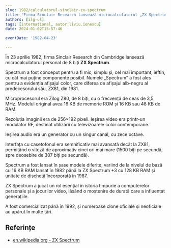 ```yaml
---
slug: 1982/calculatorul-sinclair-zx-spectrum
title: 'Firma Sinclair Research lansează microcalculatorul „ZX Spectrum”'
authors: [ilg-ul]
tags: [international, autor:liviu.ionescu]
date: 2024-01-02T15:57:46

eventDate: '1982-04-23'

---
```


În 23 aprilie 1982, firma Sinclair Research din Cambridge lansează
microcalculatorul personal de 8 biți **ZX Spectrum**.

<!-- truncate -->

Spectrum a fost conceput pentru a fi mic, simplu și, cel mai important,
ieftin, cu cât mai puține componente posibil. Numele „Spectrum” a
fost ales pentru a evidenția afișajul color, care diferea de afișajul
alb-negru al predecesorului său, ZX81, din 1981.

Microprocesorul era Zilog Z80, de 8 biți, cu o frecvență de ceas de
3,5 MHz. Modelul original avea 16 KB de memorie ROM și 16 KB sau
48 KB de RAM.

Rezoluția imaginii era de 256×192 pixeli. Ieșirea video era printr-un
modulator RF, destinat utilizării cu televizoarele color contemporane.

Ieșirea audio era un generator cu un singur canal,
cu zece octave.

Interfața cu casetofonul era semnificativ mai avansată decât la ZX81,
permițând o viteză de aproximativ cinci ori mai mare (1500 biți pe
secundă, spre deosebire de 307 biți pe secundă).

Spectrum a fost lansat în șase modele diferite, variind de la nivelul de
bază cu 16 KB RAM lansat în 1982 până la ZX Spectrum +3 cu 128 KB RAM
și unitate de dischetă încorporată în 1987.

ZX Spectrum a jucat un rol esențial în istoria timpurie a computerelor
personale și a jocurilor video, lăsând o moștenire de durată care a
influențat generațiile.

A fost comercializat până în 1992, și numeroase clone oficiale și
neoficiale au apărut în multe țări.

## Referințe

- [en.wikipedia.org - ZX Spectrum](https://en.wikipedia.org/wiki/ZX_Spectrum)

